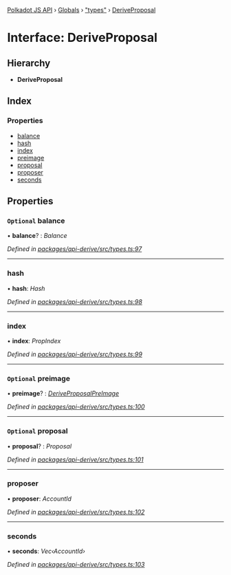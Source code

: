 [Polkadot JS API](../README.md) › [Globals](../globals.md) › ["types"](../modules/_types_.md) › [DeriveProposal](_types_.deriveproposal.md)

# Interface: DeriveProposal

## Hierarchy

* **DeriveProposal**

## Index

### Properties

* [balance](_types_.deriveproposal.md#optional-balance)
* [hash](_types_.deriveproposal.md#hash)
* [index](_types_.deriveproposal.md#index)
* [preimage](_types_.deriveproposal.md#optional-preimage)
* [proposal](_types_.deriveproposal.md#optional-proposal)
* [proposer](_types_.deriveproposal.md#proposer)
* [seconds](_types_.deriveproposal.md#seconds)

## Properties

### `Optional` balance

• **balance**? : *Balance*

*Defined in [packages/api-derive/src/types.ts:97](https://github.com/polkadot-js/api/blob/3a7059459/packages/api-derive/src/types.ts#L97)*

___

###  hash

• **hash**: *Hash*

*Defined in [packages/api-derive/src/types.ts:98](https://github.com/polkadot-js/api/blob/3a7059459/packages/api-derive/src/types.ts#L98)*

___

###  index

• **index**: *PropIndex*

*Defined in [packages/api-derive/src/types.ts:99](https://github.com/polkadot-js/api/blob/3a7059459/packages/api-derive/src/types.ts#L99)*

___

### `Optional` preimage

• **preimage**? : *[DeriveProposalPreImage](_types_.deriveproposalpreimage.md)*

*Defined in [packages/api-derive/src/types.ts:100](https://github.com/polkadot-js/api/blob/3a7059459/packages/api-derive/src/types.ts#L100)*

___

### `Optional` proposal

• **proposal**? : *Proposal*

*Defined in [packages/api-derive/src/types.ts:101](https://github.com/polkadot-js/api/blob/3a7059459/packages/api-derive/src/types.ts#L101)*

___

###  proposer

• **proposer**: *AccountId*

*Defined in [packages/api-derive/src/types.ts:102](https://github.com/polkadot-js/api/blob/3a7059459/packages/api-derive/src/types.ts#L102)*

___

###  seconds

• **seconds**: *Vec‹AccountId›*

*Defined in [packages/api-derive/src/types.ts:103](https://github.com/polkadot-js/api/blob/3a7059459/packages/api-derive/src/types.ts#L103)*
